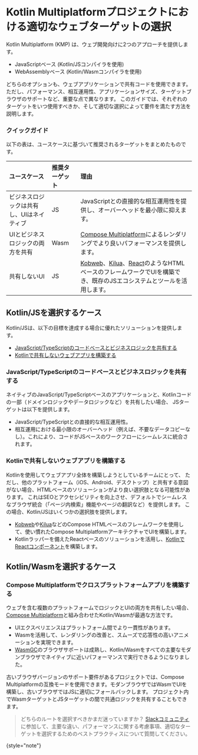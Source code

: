 # Kotlin Multiplatformプロジェクトにおける適切なウェブターゲットの選択

Kotlin Multiplatform (KMP) は、ウェブ開発向けに2つのアプローチを提供します。

*   JavaScriptベース (Kotlin/JSコンパイラを使用)
*   WebAssemblyベース (Kotlin/Wasmコンパイラを使用)

どちらのオプションも、ウェブアプリケーションで共有コードを使用できます。
ただし、パフォーマンス、相互運用性、アプリケーションサイズ、ターゲットブラウザのサポートなど、重要な点で異なります。
このガイドでは、それぞれのターゲットをいつ使用すべきか、そして適切な選択によって要件を満たす方法を説明します。

### クイックガイド

以下の表は、ユースケースに基づいて推奨されるターゲットをまとめたものです。

| ユースケース                                 | 推奨ターゲット | 理由                                                                                                                                                                                                                     |
| :----------------------------------------- | :--------------- | :------------------------------------------------------------------------------------------------------------------------------------------------------------------------------------------------------------------------- |
| ビジネスロジックは共有し、UIはネイティブ       | JS               | JavaScriptとの直接的な相互運用性を提供し、オーバーヘッドを最小限に抑えます。                                                                                                                                           |
| UIとビジネスロジックの両方を共有             | Wasm             | [Compose Multiplatform](https://www.jetbrains.com/compose-multiplatform/)によるレンダリングでより良いパフォーマンスを提供します。                                                                                                      |
| 共有しないUI                               | JS               | [Kobweb](https://kobweb.varabyte.com/)、[Kilua](https://kilua.dev/)、[React](https://kotlinlang.org/docs/js-react.html)のようなHTMLベースのフレームワークでUIを構築でき、既存のJSエコシステムとツールを活用します。 |

## Kotlin/JSを選択するケース

Kotlin/JSは、以下の目標を達成する場合に優れたソリューションを提供します。

*   [JavaScript/TypeScriptのコードベースとビジネスロジックを共有する](#share-business-logic-with-a-javascript-typescript-codebase)
*   [Kotlinで共有しないウェブアプリを構築する](#build-web-apps-with-kotlin-without-sharing-the-code)

### JavaScript/TypeScriptのコードベースとビジネスロジックを共有する

ネイティブのJavaScript/TypeScriptベースのアプリケーションと、Kotlinコードの一部（ドメインロジックやデータロジックなど）を共有したい場合、
JSターゲットは以下を提供します。

*   JavaScript/TypeScriptとの直接的な相互運用性。
*   相互運用における最小限のオーバーヘッド（例えば、不要なデータコピーなし）。これにより、コードがJSベースのワークフローにシームレスに統合されます。

### Kotlinで共有しないウェブアプリを構築する

Kotlinを使用してウェブアプリ全体を構築しようとしているチームにとって、
ただし、他のプラットフォーム（iOS、Android、デスクトップ）と共有する意図がない場合、HTMLベースのソリューションがより良い選択肢となる可能性があります。
これはSEOとアクセシビリティを向上させ、デフォルトでシームレスなブラウザ統合（「ページ内検索」機能やページの翻訳など）を提供します。
この場合、Kotlin/JSはいくつかの選択肢を提供します。

*   [Kobweb](https://kobweb.varabyte.com/)や[Kilua](https://kilua.dev/)などのCompose HTMLベースのフレームワークを使用して、使い慣れたCompose MultiplatformアーキテクチャでUIを構築します。
*   Kotlinラッパーを備えたReactベースのソリューションを活用し、[KotlinでReactコンポーネント](https://kotlinlang.org/docs/js-react.html)を構築します。

## Kotlin/Wasmを選択するケース

### Compose Multiplatformでクロスプラットフォームアプリを構築する

ウェブを含む複数のプラットフォームでロジックとUIの両方を共有したい場合、
[Compose Multiplatform](https://www.jetbrains.com/compose-multiplatform/)と組み合わせたKotlin/Wasmが最適な方法です。

*   UIエクスペリエンスはプラットフォーム間でより一貫性があります。
*   Wasmを活用して、レンダリングの改善と、スムーズで応答性の高いアニメーションを実現できます。
*   [WasmGC](https://developer.chrome.com/blog/wasmgc)のブラウザサポートは成熟し、Kotlin/Wasmをすべての主要なモダンブラウザでネイティブに近いパフォーマンスで実行できるようになりました。

古いブラウザバージョンのサポート要件があるプロジェクトでは、Compose Multiplatformの互換モードを使用できます。モダンブラウザではWasmでUIを構築し、古いブラウザではJSに適切にフォールバックします。
プロジェクト内でWasmターゲットとJSターゲットの間で共通ロジックを共有することもできます。

> どちらのルートを選択すべきかまだ迷っていますか？ [Slackコミュニティ](https://slack-chats.kotlinlang.org)に参加して、主要な違い、パフォーマンスに関する考慮事項、適切なターゲットを選択するためのベストプラクティスについて質問してください。
>
{style="note"}